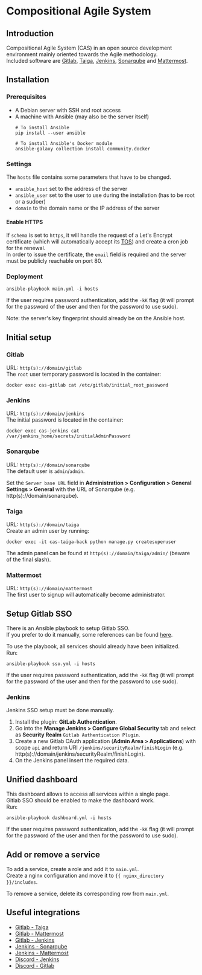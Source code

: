 # Compositional Agile System

## Introduction
Compositional Agile System (CAS) in an open source development environment mainly oriented towards the Agile methodology.\
Included software are [Gitlab](https://about.gitlab.com/), [Taiga](https://www.taiga.io/), [Jenkins](https://www.jenkins.io/), [Sonarqube](https://www.sonarsource.com/products/sonarqube/) and [Mattermost](https://mattermost.com/).



## Installation

### Prerequisites
- A Debian server with SSH and root access
- A machine with Ansible (may also be the server itself)
  ```
  # To install Ansible
  pip install --user ansible

  # To install Ansible's Docker module
  ansible-galaxy collection install community.docker
  ```

### Settings
The `hosts` file contains some parameters that have to be changed.
- `ansible_host` set to the address of the server
- `ansible_user` set to the user to use during the installation (has to be root or a sudoer)
- `domain` to the domain name or the IP address of the server

#### Enable HTTPS
If `schema` is set to `https`, it will handle the request of a Let's Encrypt certificate (which will automatically accept its [TOS](https://letsencrypt.org/repository/)) and create a cron job for the renewal.\
In order to issue the certificate, the `email` field is required and the server must be publicly reachable on port 80.



### Deployment
```
ansible-playbook main.yml -i hosts
```
If the user requires password authentication, add the `-kK` flag (it will prompt for the password of the user and then for the password to use sudo).

Note: the server's key fingerprint should already be on the Ansible host.



## Initial setup
### Gitlab 
URL: `http(s)://domain/gitlab`\
The `root` user temporary password is located in the container:
```
docker exec cas-gitlab cat /etc/gitlab/initial_root_password
```

### Jenkins 
URL: `http(s)://domain/jenkins`\
The initial password is located in the container:
```
docker exec cas-jenkins cat /var/jenkins_home/secrets/initialAdminPassword
```

### Sonarqube 
URL: `http(s)://domain/sonarqube`\
The default user is `admin`/`admin`.

Set the `Server base URL` field in **Administration > Configuration > General Settings > General** with the URL of Sonarqube (e.g. http(s)://domain/sonarqube).

### Taiga 
URL: `http(s)://domain/taiga`\
Create an admin user by running:
```
docker exec -it cas-taiga-back python manage.py createsuperuser
```
The admin panel can be found at `http(s)://domain/taiga/admin/` (beware of the final slash).

### Mattermost 
URL: `http(s)://domain/mattermost`\
The first user to signup will automatically become administrator.



## Setup Gitlab SSO
There is an Ansible playbook to setup Gitlab SSO.\
If you prefer to do it manually, some references can be found [here](gitlab-sso.md).

To use the playbook, all services should already have been initialized.\
Run:
```
ansible-playbook sso.yml -i hosts
```
If the user requires password authentication, add the `-kK` flag (it will prompt for the password of the user and then for the password to use sudo).

### Jenkins
Jenkins SSO setup must be done manually. 
1. Install the plugin: **GitLab Authentication**.
2. Go into the **Manage Jenkins > Configure Global Security** tab and select as **Security Realm** `Gitlab Authentication Plugin`.
3. Create a new Gitlab OAuth application (**Admin Area > Applications**) with scope `api` and return URI `/jenkins/securityRealm/finishLogin` (e.g. http(s)://domain/jenkins/securityRealm/finishLogin).
4. On the Jenkins panel insert the required data.



## Unified dashboard
This dashboard allows to access all services within a single page.\
Gitlab SSO should be enabled to make the dashboard work.\
Run:
```
ansible-playbook dashboard.yml -i hosts
```
If the user requires password authentication, add the `-kK` flag (it will prompt for the password of the user and then for the password to use sudo).


## Add or remove a service
To add a service, create a role and add it to `main.yml`.\
Create a nginx configuration and move it to `{{ nginx_directory }}/includes`.

To remove a service, delete its corresponding row from `main.yml`.


## Useful integrations
- [Gitlab - Taiga](https://docs.taiga.io/integrations-gitlab.html)
- [Gitlab - Mattermost](https://docs.gitlab.com/ee/user/project/integrations/mattermost.html)
- [Gitlab - Jenkins](https://docs.gitlab.com/ee/integration/jenkins.html)
- [Jenkins - Sonarqube](https://docs.sonarqube.org/9.6/analyzing-source-code/scanners/jenkins-extension-sonarqube/)
- [Jenkins - Mattermost](https://www.jenkins.io/doc/pipeline/steps/mattermost/)
- [Discord - Jenkins](https://plugins.jenkins.io/discord-notifier/)
- [Discord - Gitlab](https://docs.gitlab.com/ee/user/project/integrations/discord_notifications.html)
